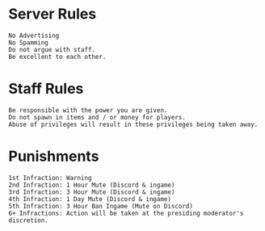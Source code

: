 # Server Rules
    No Advertising
    No Spamming
    Do not argue with staff.
    Be excellent to each other.

# Staff Rules
    Be responsible with the power you are given.
    Do not spawn in items and / or money for players.
    Abuse of privileges will result in these privileges being taken away.

# Punishments
    1st Infraction: Warning
    2nd Infraction: 1 Hour Mute (Discord & ingame)
    3rd Infraction: 3 Hour Mute (Discord & ingame)
    4th Infraction: 1 Day Mute (Discord & ingame)
    5th Infraction: 3 Hour Ban Ingame (Mute on Discord)
    6+ Infractions: Action will be taken at the presiding moderator's discretion.